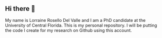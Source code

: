 ## Hi there 👋
My name is Lorraine Rosello Del Valle and I am a PhD candidate at the University of Central Florida. This is my personal repository. I will be putting the code I create for my research on Github using this account. 
<!--
**LorraineRDV/LorraineRDV** is a ✨ _special_ ✨ repository because its `README.md` (this file) appears on your GitHub profile.

Here are some ideas to get you started:

- 🔭 I’m currently working on ...
- 🌱 I’m currently learning ...
- 👯 I’m looking to collaborate on ...
- 🤔 I’m looking for help with ...
- 💬 Ask me about ...
- 📫 How to reach me: ...
- 😄 Pronouns: ...
- ⚡ Fun fact: ...
-->
